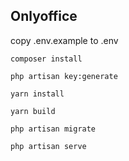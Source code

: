 ## Onlyoffice

copy .env.example to .env

`composer install`

`php artisan key:generate`

`yarn install`

`yarn build`

`php artisan migrate`

`php artisan serve`
